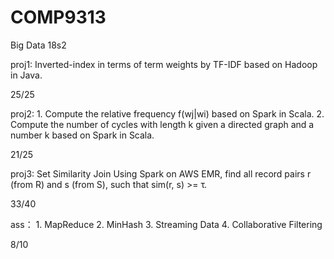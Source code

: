 # COMP9313
Big Data 18s2

proj1: Inverted-index in terms of term weights by TF-IDF based on Hadoop in Java.
       
25/25

proj2: 1. Compute the relative frequency f(wj|wi) based on Spark in Scala.
       2. Compute the number of cycles with length k given a directed graph and a number k based on Spark in Scala.
       
21/25

proj3: Set Similarity Join Using Spark on AWS EMR, find all record pairs r (from R) and s (from S), such that sim(r, s) >= τ.

33/40

ass：  1. MapReduce
       2. MinHash
       3. Streaming Data
       4. Collaborative Filtering
       
8/10

